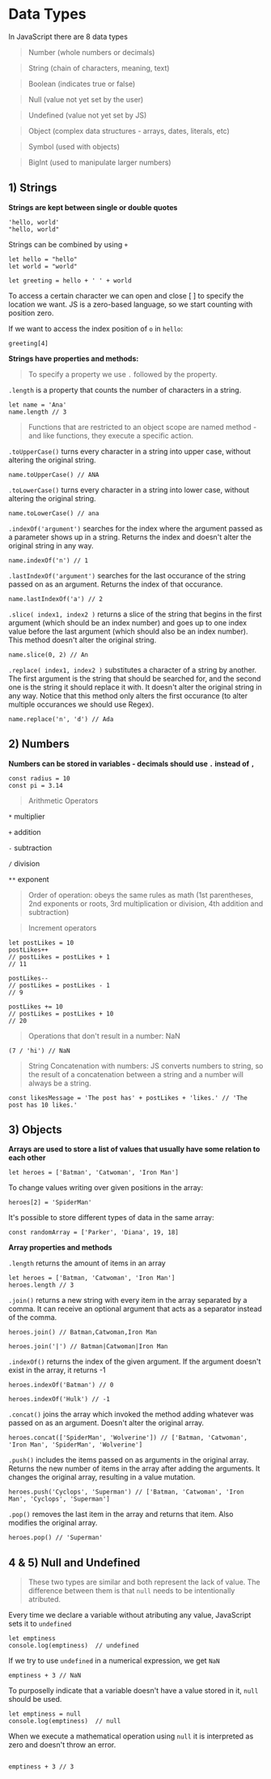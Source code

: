 # Data Types

In JavaScript there are 8 data types

> Number (whole numbers or decimals)

> String (chain of characters, meaning, text)

> Boolean (indicates true or false)

> Null (value not yet set by the user)

> Undefined (value not yet set by JS)

> Object (complex data structures - arrays, dates, literals, etc)

> Symbol (used with objects)

> BigInt (used to manipulate larger numbers)


## 1) Strings
**Strings are kept between single or double quotes** 
```
'hello, world'
"hello, world"

```
Strings can be combined by using  `+`
```
let hello = "hello"
let world = "world"

let greeting = hello + ' ' + world
```
To access a certain character we can open and close [ ] to specify the location we want. JS is a zero-based language, so we start counting with position zero.

If we want to access the index position of `o` in `hello`:

```
greeting[4]
```

**Strings have properties and methods:** 
> To specify a property we use  `.` followed by the property.


`.length` is a property that counts the number of characters in a string.
```
let name = 'Ana'
name.length // 3
```

> Functions that are restricted to an object scope are named method - and like functions, they execute a specific action.

`.toUpperCase()` turns every character in a string into upper case, without altering the original string. 
```
name.toUpperCase() // ANA
```

`.toLowerCase()` turns every character in a string into lower case, without altering the original string. 
```
name.toLowerCase() // ana
```

`.indexOf('argument')` searches for the index where the argument passed as a parameter shows up in a string. Returns the index and doesn't alter the original string in any way.
```
name.indexOf('n') // 1
```

`.lastIndexOf('argument')` searches for the last occurance of the string passed on as an argument. Returns the index of that occurance.
```
name.lastIndexOf('a') // 2
```

`.slice( index1, index2 )` returns a slice of the string that begins in the first argument (which should be an index number) and goes up to one index value before the last argument (which should also be an index number). This method doesn't alter the original string.
```
name.slice(0, 2) // An
```

`.replace( index1, index2 )` substitutes a character of a string by another. The first argument is the string that should be searched for, and the second one is the string it should replace it with. It doesn't alter the original string in any way. Notice that this method only alters the first occurance (to alter multiple occurances we should use Regex).
```
name.replace('n', 'd') // Ada
```

## 2) Numbers
**Numbers can be stored in variables - decimals should use  `.` instead of `,`**
```
const radius = 10
const pi = 3.14
```
> Arithmetic Operators

`*` multiplier

`+` addition

`-` subtraction

`/` division

`**` exponent

> Order of operation: obeys the same rules as math (1st parentheses, 2nd exponents or roots, 3rd multiplication or division, 4th addition and subtraction)

> Increment operators
```
let postLikes = 10
postLikes++ 
// postLikes = postLikes + 1 
// 11

postLikes--
// postLikes = postLikes - 1 
// 9

postLikes += 10
// postLikes = postLikes + 10 
// 20
```

> Operations that don't result in a number: NaN
```
(7 / 'hi') // NaN
```

> String Concatenation with numbers: JS converts numbers to string, so the result of a concatenation between a string and a number will always be a string.
```
const likesMessage = 'The post has' + postLikes + 'likes.' // 'The post has 10 likes.'
```


## 3) Objects
**Arrays are used to store a list of values that usually have some relation to each other**
```
let heroes = ['Batman', 'Catwoman', 'Iron Man']

```

To change values writing over given positions in the array:
```
heroes[2] = 'SpiderMan'

```
It's possible to store different types of data in the same array:
```
const randomArray = ['Parker', 'Diana', 19, 18]

```
**Array properties and methods**

`.length` returns the amount of items in an array
```
let heroes = ['Batman, 'Catwoman', 'Iron Man']
heroes.length // 3
```

`.join()` returns a new string with every item in the array separated by a comma. It can receive an optional argument that acts as a separator instead of the comma.
```
heroes.join() // Batman,Catwoman,Iron Man

heroes.join('|') // Batman|Catwoman|Iron Man

```

`.indexOf()` returns the index of the given argument. If the argument doesn't exist in the array, it returns -1
```
heroes.indexOf('Batman') // 0

heroes.indexOf('Hulk') // -1

```

`.concat()` joins the array which invoked the method adding whatever was passed on as an argument. Doesn't alter the original array. 
```
heroes.concat(['SpiderMan', 'Wolverine']) // ['Batman, 'Catwoman', 'Iron Man', 'SpiderMan', 'Wolverine']

```

`.push()` includes the items passed on as arguments in the original array. Returns the new number of items in the array after adding the arguments. It changes the original array, resulting in a value mutation.
```
heroes.push('Cyclops', 'Superman') // ['Batman, 'Catwoman', 'Iron Man', 'Cyclops', 'Superman']

```

`.pop()` removes the last item in the array and returns that item. Also modifies the original array.
```
heroes.pop() // 'Superman'

```

## 4 & 5) Null and Undefined

>These two types are similar and both represent the lack of value. The difference between them is that `null` needs to be intentionally atributed. 

Every time we declare a variable without atributing any value, JavaScript sets it to `undefined` 
```
let emptiness 
console.log(emptiness)  // undefined
```

If we try to use `undefined` in a numerical expression, we get `NaN`
```
emptiness + 3 // NaN
```

To purposelly indicate that a variable doesn't have a value stored in it, `null` should be used. 
```
let emptiness = null
console.log(emptiness)  // null

```

When we execute a mathematical operation using  `null`  it is interpreted as zero and doesn't throw an error.
```

emptiness + 3 // 3
```